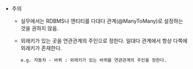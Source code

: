 - 주의

  - 실무에서는 RDBMS나 엔티티를 다대다 관계(@ManyToMany)로 설정하는 것을 권하지 않음.
  - 외래키가 있는 곳을 연관관계의 주인으로 정한다.
    일대다 관계에서 항상 다쪽에 외래키가 존재한다.

        e.g. 자동차 - 바퀴 : 외래키가 있는 바퀴를 연관관계의 주인을 정한다.
